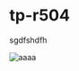 # tp-r504
sgdfshdfh

![aaaa](https://github.com/bakraw/tp-r504/actions/workflows/pytest.yml/badge.svg)
